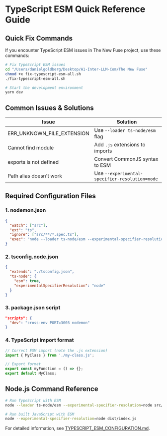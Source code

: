# TypeScript ESM Quick Reference Guide

## Quick Fix Commands

If you encounter TypeScript ESM issues in The New Fuse project, use these commands:

```bash
# Fix TypeScript ESM issues
cd "/Users/danielgoldberg/Desktop/A1-Inter-LLM-Com/The New Fuse"
chmod +x fix-typescript-esm-all.sh
./fix-typescript-esm-all.sh

# Start the development environment
yarn dev
```

## Common Issues & Solutions

| Issue | Solution |
|-------|----------|
| ERR_UNKNOWN_FILE_EXTENSION | Use `--loader ts-node/esm` flag |
| Cannot find module | Add `.js` extensions to imports |
| exports is not defined | Convert CommonJS syntax to ESM |
| Path alias doesn't work | Use `--experimental-specifier-resolution=node` |

## Required Configuration Files

### 1. nodemon.json
```json
{
  "watch": ["src"],
  "ext": "ts",
  "ignore": ["src/**/*.spec.ts"],
  "exec": "node --loader ts-node/esm --experimental-specifier-resolution=node src/index.ts"
}
```

### 2. tsconfig.node.json
```json
{
  "extends": "./tsconfig.json",
  "ts-node": {
    "esm": true,
    "experimentalSpecifierResolution": "node"
  }
}
```

### 3. package.json script
```json
"scripts": {
  "dev": "cross-env PORT=3003 nodemon"
}
```

### 4. TypeScript import format
```typescript
// Correct ESM import (note the .js extension)
import { MyClass } from './my-class.js';

// Export format
export const myFunction = () => {};
export default MyClass;
```

## Node.js Command Reference

```bash
# Run TypeScript with ESM
node --loader ts-node/esm --experimental-specifier-resolution=node src/index.ts

# Run built JavaScript with ESM
node --experimental-specifier-resolution=node dist/index.js
```

For detailed information, see [TYPESCRIPT_ESM_CONFIGURATION.md](./docs/TYPESCRIPT_ESM_CONFIGURATION.md).
